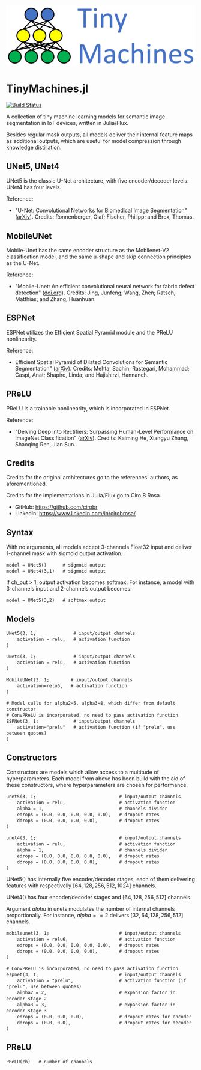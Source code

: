 ![alt text](./images/logo-name-tm.png)

# TinyMachines.jl

[![Build Status](https://github.com/cirobr/TinyMachines.jl/actions/workflows/CI.yml/badge.svg?branch=main)](https://github.com/cirobr/TinyMachines.jl/actions/workflows/CI.yml?query=branch%3Amain)

A collection of tiny machine learning models for semantic image segmentation in IoT devices, written in Julia/Flux.

Besides regular mask outputs, all models deliver their internal feature maps as additional outputs, which are useful for model compression through knowledge distillation.


## UNet5, UNet4

UNet5 is the classic U-Net architecture, with five encoder/decoder levels. UNet4 has four levels.

Reference:
* "U-Net: Convolutional Networks for Biomedical Image Segmentation" ([arXiv](https://arxiv.org/abs/1505.04597)). Credits: Ronnenberger, Olaf; Fischer, Philipp; and Brox, Thomas.


## MobileUNet

Mobile-Unet has the same encoder structure as the Mobilenet-V2 classification model, and the same u-shape and skip connection principles as the U-Net.

Reference:
* "Mobile-Unet: An efficient convolutional neural network for fabric defect detection" ([doi.org](https://doi.org/10.1177/0040517520928604)). Credits: Jing, Junfeng; Wang, Zhen; Ratsch, Matthias; and Zhang, Huanhuan.


## ESPNet
ESPNet utilizes the Efficient Spatial Pyramid module and the PReLU nonlinearity.

Reference:
* Efficient Spatial Pyramid of Dilated Convolutions for Semantic Segmentation" ([arXiv](https://arxiv.org/abs/1803.06815)). Credits: Mehta, Sachin; Rastegari, Mohammad; Caspi, Anat; Shapiro, Linda; and Hajishirzi, Hannaneh.


## PReLU
PReLU is a trainable nonlinearity, which is incorporated in ESPNet.

Reference:
* "Delving Deep into Rectifiers: Surpassing Human-Level Performance on ImageNet Classification" ([arXiv](https://arxiv.org/abs/1502.01852)). Credits: Kaiming He, Xiangyu Zhang, Shaoqing Ren, Jian Sun.


## Credits
Credits for the original architectures go to the references' authors, as aforementioned.

Credits for the implementations in Julia/Flux go to Ciro B Rosa.
* GitHub: https://github.com/cirobr
* LinkedIn: https://www.linkedin.com/in/cirobrosa/


## Syntax

With no arguments, all models accept 3-channels Float32 input and deliver 1-channel mask with sigmoid output activation.

```
model = UNet5()      # sigmoid output
model = UNet4(3,1)   # sigmoid output
```

If ch_out > 1, output activation becomes softmax. For instance, a model with 3-channels input and 2-channels output becomes:

```
model = UNet5(3,2)   # softmax output
```


## Models

```
UNet5(3, 1;              # input/output channels
    activation = relu,   # activation function
)
```

```
UNet4(3, 1;              # input/output channels
    activation = relu,   # activation function
)
```

```
MobileUNet(3, 1;        # input/output channels
    activation=relu6,   # activation function
)
```

```
# Model calls for alpha2=5, alpha3=8, which differ from default constructor
# ConvPReLU is incorporated, no need to pass activation function
ESPNet(3, 1;             # input/output channels
    activation="prelu"   # activation function (if "prelu", use between quotes) 
)
```


## Constructors

Constructors are models which allow access to a multitude of hyperparameters. Each model from above has been build with the aid of these constructors, where hyperparameters are chosen for performance.

```
unet5(3, 1;                               # input/output channels
    activation = relu,                    # activation function
    alpha = 1,                            # channels divider
    edrops = (0.0, 0.0, 0.0, 0.0, 0.0),   # dropout rates
    ddrops = (0.0, 0.0, 0.0, 0.0),        # dropout rates
)
```

```
unet4(3, 1;                               # input/output channels
    activation = relu,                    # activation function
    alpha = 1,                            # channels divider
    edrops = (0.0, 0.0, 0.0, 0.0, 0.0),   # dropout rates
    ddrops = (0.0, 0.0, 0.0, 0.0),        # dropout rates
)
```

UNet5() has internally five encoder/decoder stages, each of them delivering features with respectivelly $[64, 128, 256, 512, 1024]$ channels.

UNet4() has four encoder/decoder stages and $[64, 128, 256, 512]$ channels.

Argument $alpha$ in unets modulates the number of internal channels proportionally. For instance, $alpha == 2$ delivers $[32, 64, 128, 256, 512]$ channels.


```
mobileunet(3, 1;                          # input/output channels
    activation = relu6,                   # activation function
    edrops = (0.0, 0.0, 0.0, 0.0, 0.0),   # dropout rates
    ddrops = (0.0, 0.0, 0.0, 0.0),        # dropout rates
)
```

```
# ConvPReLU is incorporated, no need to pass activation function
espnet(3, 1;                              # input/output channels
    activation = "prelu",                 # activation function (if "prelu", use between quotes)
    alpha2 = 2,                           # expansion factor in encoder stage 2
    alpha3 = 3,                           # expansion factor in encoder stage 3
    edrops = (0.0, 0.0, 0.0),             # dropout rates for encoder
    ddrops = (0.0, 0.0),                  # dropout rates for decoder
)
```


## PReLU

```
PReLU(ch)   # number of channels
```
